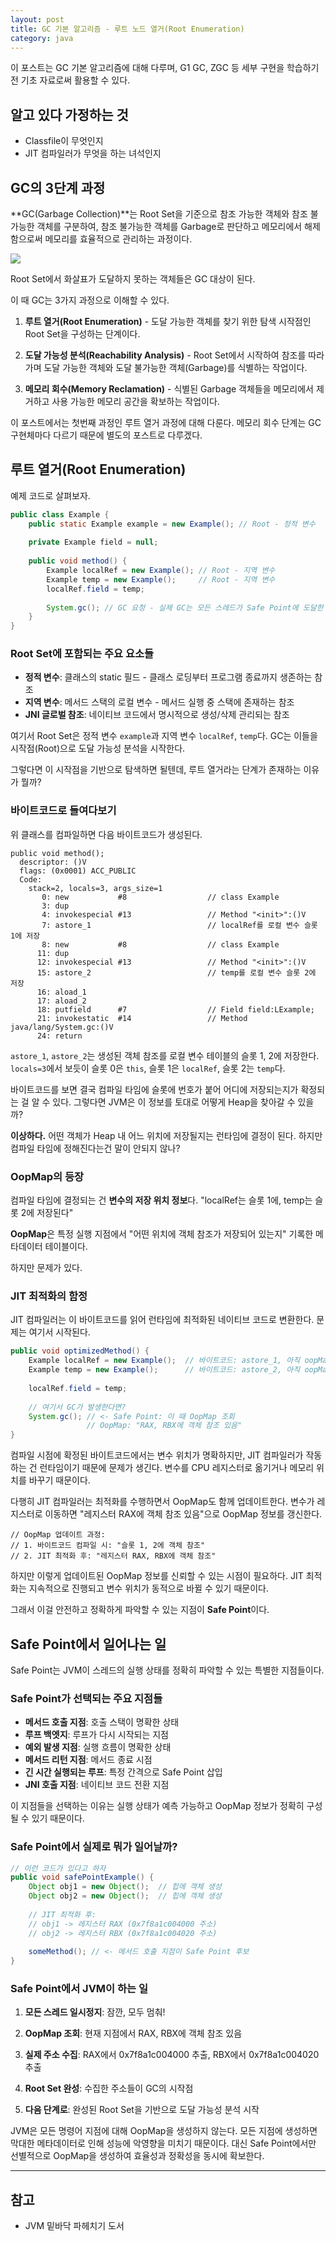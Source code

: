 ```yaml
---
layout: post
title: GC 기본 알고리즘 - 루트 노드 열거(Root Enumeration)
category: java
---
```


이 포스트는 GC 기본 알고리즘에 대해 다루며, G1 GC, ZGC 등 세부 구현을 학습하기 전 기초 자료로써 활용할 수 있다.

## 알고 있다 가정하는 것

- Classfile이 무엇인지
- JIT 컴파일러가 무엇을 하는 녀석인지

## GC의 3단계 과정

**GC(Garbage Collection)**는 Root Set을 기준으로 참조 가능한 객체와 참조 불가능한 객체를 구분하여, 참조 불가능한 객체를 Garbage로 판단하고 메모리에서 해제함으로써 메모리를 효율적으로 관리하는 과정이다.

![](https://gunkim.gitbook.io/wiki/~gitbook/image?url=https%3A%2F%2F1622038435-files.gitbook.io%2F%7E%2Ffiles%2Fv0%2Fb%2Fgitbook-x-prod.appspot.com%2Fo%2Fspaces%252FdJraD68HJlMF6Wf3h0TB%252Fuploads%252Fgit-blob-885a6011c9c6c179e3cf8dedcfd5cd4a4b1cb80a%252F03-4.png%3Falt%3Dmedia&width=300&dpr=4&quality=100&sign=d53feed0&sv=2)

Root Set에서 화살표가 도달하지 못하는 객체들은 GC 대상이 된다.

이 때 GC는 3가지 과정으로 이해할 수 있다.

1. **루트 열거(Root Enumeration)** - 도달 가능한 객체를 찾기 위한 탐색 시작점인 Root Set을 구성하는 단계이다.

2. **도달 가능성 분석(Reachability Analysis)** - Root Set에서 시작하여 참조를 따라가며 도달 가능한 객체와 도달 불가능한 객체(Garbage)를 식별하는 작업이다.

3. **메모리 회수(Memory Reclamation)** - 식별된 Garbage 객체들을 메모리에서 제거하고 사용 가능한 메모리 공간을 확보하는 작업이다.

이 포스트에서는 첫번째 과정인 루트 열거 과정에 대해 다룬다. 메모리 회수 단계는 GC 구현체마다 다르기 때문에 별도의 포스트로 다루겠다.

## 루트 열거(Root Enumeration)

예제 코드로 살펴보자.

```java
public class Example {
    public static Example example = new Example(); // Root - 정적 변수
     
    private Example field = null;
      
    public void method() {
        Example localRef = new Example(); // Root - 지역 변수
        Example temp = new Example();     // Root - 지역 변수
        localRef.field = temp;
    
        System.gc(); // GC 요청 - 실제 GC는 모든 스레드가 Safe Point에 도달한 후 시작
    }
}
```

### Root Set에 포함되는 주요 요소들

- **정적 변수**: 클래스의 static 필드 - 클래스 로딩부터 프로그램 종료까지 생존하는 참조
- **지역 변수**: 메서드 스택의 로컬 변수 - 메서드 실행 중 스택에 존재하는 참조
- **JNI 글로벌 참조**: 네이티브 코드에서 명시적으로 생성/삭제 관리되는 참조

여기서 Root Set은 정적 변수 `example`과 지역 변수 `localRef`, `temp`다. GC는 이들을 시작점(Root)으로 도달 가능성 분석을 시작한다.

그렇다면 이 시작점을 기반으로 탐색하면 될텐데, 루트 열거라는 단계가 존재하는 이유가 뭘까?

### 바이트코드로 들여다보기

위 클래스를 컴파일하면 다음 바이트코드가 생성된다.

```
public void method();
  descriptor: ()V
  flags: (0x0001) ACC_PUBLIC
  Code:
    stack=2, locals=3, args_size=1
       0: new           #8                  // class Example
       3: dup
       4: invokespecial #13                 // Method "<init>":()V
       7: astore_1                          // localRef를 로컬 변수 슬롯 1에 저장
       8: new           #8                  // class Example
      11: dup
      12: invokespecial #13                 // Method "<init>":()V
      15: astore_2                          // temp를 로컬 변수 슬롯 2에 저장
      16: aload_1
      17: aload_2
      18: putfield      #7                  // Field field:LExample;
      21: invokestatic  #14                 // Method java/lang/System.gc:()V
      24: return
```

`astore_1`, `astore_2`는 생성된 객체 참조를 로컬 변수 테이블의 슬롯 1, 2에 저장한다. `locals=3`에서 보듯이 슬롯 0은 `this`, 슬롯 1은 `localRef`, 슬롯 2는 `temp`다.

바이트코드를 보면 결국 컴파일 타임에 슬롯에 번호가 붙어 어디에 저장되는지가 확정되는 걸 알 수 있다. 그렇다면 JVM은 이 정보를 토대로 어떻게 Heap을 찾아갈 수 있을까?

**이상하다.** 어떤 객체가 Heap 내 어느 위치에 저장될지는 런타임에 결정이 된다. 하지만 컴파일 타임에 정해진다는건 말이 안되지 않나?

### OopMap의 등장

컴파일 타임에 결정되는 건 **변수의 저장 위치 정보**다. "localRef는 슬롯 1에, temp는 슬롯 2에 저장된다"

**OopMap**은 특정 실행 지점에서 "어떤 위치에 객체 참조가 저장되어 있는지" 기록한 메타데이터 테이블이다.

하지만 문제가 있다.

### JIT 최적화의 함정

JIT 컴파일러는 이 바이트코드를 읽어 런타임에 최적화된 네이티브 코드로 변환한다. 문제는 여기서 시작된다.

```java
public void optimizedMethod() {
    Example localRef = new Example();  // 바이트코드: astore_1, 아직 oopMap이 없어 이 변수만으론 Heap 객체를 찾을 수 없다.
    Example temp = new Example();      // 바이트코드: astore_2, 아직 oopMap이 없어 이 변수만으론 Heap 객체를 찾을 수 없다.
    
    localRef.field = temp;
    
    // 여기서 GC가 발생한다면?
    System.gc(); // <- Safe Point: 이 때 OopMap 조회
                 // OopMap: "RAX, RBX에 객체 참조 있음"
}
```

컴파일 시점에 확정된 바이트코드에서는 변수 위치가 명확하지만, JIT 컴파일러가 작동하는 건 런타임이기 때문에 문제가 생긴다. 변수를 CPU 레지스터로 옮기거나 메모리 위치를 바꾸기 때문이다.

다행히 JIT 컴파일러는 최적화를 수행하면서 OopMap도 함께 업데이트한다. 변수가 레지스터로 이동하면 "레지스터 RAX에 객체 참조 있음"으로 OopMap 정보를 갱신한다.

```
// OopMap 업데이트 과정:
// 1. 바이트코드 컴파일 시: "슬롯 1, 2에 객체 참조"  
// 2. JIT 최적화 후: "레지스터 RAX, RBX에 객체 참조"
```

하지만 이렇게 업데이트된 OopMap 정보를 신뢰할 수 있는 시점이 필요하다. JIT 최적화는 지속적으로 진행되고 변수 위치가 동적으로 바뀔 수 있기 때문이다.

그래서 이걸 안전하고 정확하게 파악할 수 있는 지점이 **Safe Point**이다.

## Safe Point에서 일어나는 일

Safe Point는 JVM이 스레드의 실행 상태를 정확히 파악할 수 있는 특별한 지점들이다.

### Safe Point가 선택되는 주요 지점들

- **메서드 호출 지점**: 호출 스택이 명확한 상태
- **루프 백엣지**: 루프가 다시 시작되는 지점
- **예외 발생 지점**: 실행 흐름이 명확한 상태
- **메서드 리턴 지점**: 메서드 종료 시점
- **긴 시간 실행되는 루프**: 특정 간격으로 Safe Point 삽입
- **JNI 호출 지점**: 네이티브 코드 전환 지점

이 지점들을 선택하는 이유는 실행 상태가 예측 가능하고 OopMap 정보가 정확히 구성될 수 있기 때문이다.

### Safe Point에서 실제로 뭐가 일어날까?

```java
// 이런 코드가 있다고 하자
public void safePointExample() {
    Object obj1 = new Object();  // 힙에 객체 생성
    Object obj2 = new Object();  // 힙에 객체 생성
    
    // JIT 최적화 후:
    // obj1 -> 레지스터 RAX (0x7f8a1c004000 주소)
    // obj2 -> 레지스터 RBX (0x7f8a1c004020 주소)
    
    someMethod(); // <- 메서드 호출 지점이 Safe Point 후보
}
```

### Safe Point에서 JVM이 하는 일

1. **모든 스레드 일시정지**: 잠깐, 모두 멈춰!

2. **OopMap 조회**: 현재 지점에서 RAX, RBX에 객체 참조 있음

3. **실제 주소 수집**: RAX에서 0x7f8a1c004000 추출, RBX에서 0x7f8a1c004020 추출

4. **Root Set 완성**: 수집한 주소들이 GC의 시작점

5. **다음 단계로**: 완성된 Root Set을 기반으로 도달 가능성 분석 시작

JVM은 모든 명령어 지점에 대해 OopMap을 생성하지 않는다. 모든 지점에 생성하면 막대한 메타데이터로 인해 성능에 악영향을 미치기 때문이다. 대신 Safe Point에서만 선별적으로 OopMap을 생성하여 효율성과 정확성을 동시에 확보한다.

---
## 참고

- JVM 밑바닥 파헤치기 도서